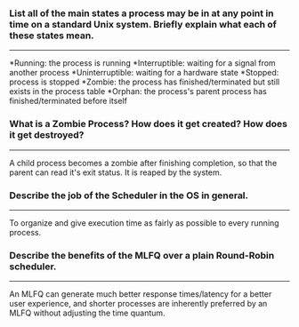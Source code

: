 ### List all of the main states a process may be in at any point in time on a standard Unix system. Briefly explain what each of these states mean.

-----

*Running: the process is running
*Interruptible: waiting for a signal from another process
*Uninterruptible: waiting for a hardware state
*Stopped: process is stopped
*Zombie: the process has finished/terminated but still exists in the process table
*Orphan: the process's parent process has finished/terminated before itself

### What is a Zombie Process? How does it get created? How does it get destroyed?

-----

A child process becomes a zombie after finishing completion, so that the parent can read it's exit status.  It is reaped by the system.

### Describe the job of the Scheduler in the OS in general.

-----

To organize and give execution time as fairly as possible to every running process.

### Describe the benefits of the MLFQ over a plain Round-Robin scheduler.

-----

An MLFQ can generate much better response times/latency for a better user experience, and shorter processes are inherently preferred by an MLFQ without adjusting the time quantum.
